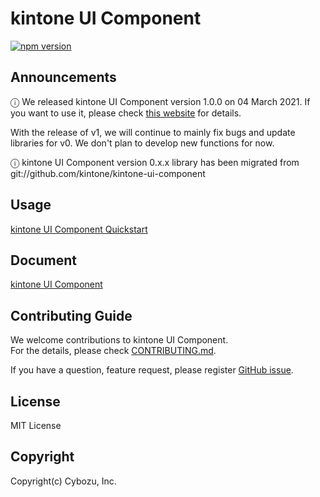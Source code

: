 # kintone UI Component
[![npm version][npm-image]][npm-url]

## Announcements
ⓘ We released kintone UI Component version 1.0.0 on 04 March 2021.
If you want to use it, please check [this website](https://kintone-ui-component.netlify.app/) for details.

With the release of v1, we will continue to mainly fix bugs and update libraries for v0.  We don't plan to develop new functions for now.

ⓘ kintone UI Component version 0.x.x library has been migrated from git://github.com/kintone/kintone-ui-component

## Usage
[kintone UI Component Quickstart](https://kintone-labs.github.io/kintone-ui-component/latest/#quick-start)

## Document
[kintone UI Component](https://kintone-labs.github.io/kintone-ui-component)

## Contributing Guide

We welcome contributions to kintone UI Component.  
For the details, please check [CONTRIBUTING.md](https://github.com/kintone-labs/kintone-ui-component/blob/v0_dev/CONTRIBUTING.md).  

If you have a question, feature request, please register [GitHub issue](https://github.com/kintone-labs/kintone-ui-component/issues/new/choose).  

## License
MIT License

## Copyright
Copyright(c) Cybozu, Inc.

[npm-image]: https://img.shields.io/npm/v/@kintone/kintone-ui-component.svg
[npm-url]: https://npmjs.org/package/@kintone/kintone-ui-component
